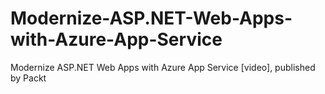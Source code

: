 # Modernize-ASP.NET-Web-Apps-with-Azure-App-Service
Modernize ASP.NET Web Apps with Azure App Service [video], published by Packt
